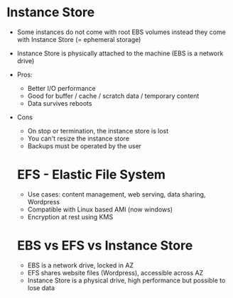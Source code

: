# Instance Store

* Some instances do not come with root EBS volumes instead they come with Instance Store (= ephemeral storage)
* Instance Store is physically attached to the machine (EBS is a network drive)
* Pros:
  * Better I/O performance
  * Good for buffer / cache / scratch data / temporary content
  * Data survives reboots
* Cons 
  * On stop or termination, the instance store is lost
  * You can't resize the instance store
  * Backups must be operated by the user
  

  # EFS - Elastic File System
  * Use cases: content management, web serving, data sharing, Wordpress
  * Compatible with Linux based AMI (now windows)
  * Encryption at rest using KMS

  # EBS vs EFS vs Instance Store
  * EBS is a network drive, locked in AZ
  * EFS shares website files (Wordpress), accessible across AZ
  * Instance Store is a physical drive, high performance but possible to lose data
  